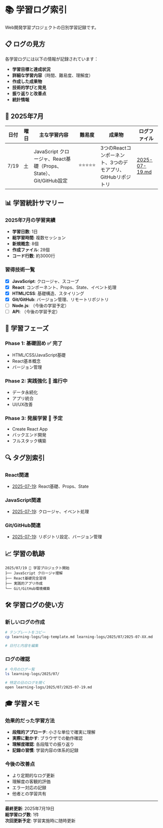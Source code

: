 # 📚 学習ログ索引

Web開発学習プロジェクトの日別学習記録です。

## 📋 ログの見方

各学習ログには以下の情報が記録されています：
- **学習目標と達成状況**
- **詳細な学習内容**（時間、難易度、理解度）
- **作成した成果物**
- **技術的学びと発見**
- **振り返りと改善点**
- **統計情報**

## 📅 2025年7月

| 日付 | 曜日 | 主な学習内容 | 難易度 | 成果物 | ログファイル |
|------|------|-------------|--------|--------|-------------|
| 7/19 | 土 | JavaScript クロージャ、React基礎（Props、State）、Git/GitHub設定 | ⭐⭐⭐⭐⭐ | 3つのReactコンポーネント、3つのデモアプリ、GitHubリポジトリ | [2025-07-19.md](./2025/07/2025-07-19.md) |

## 📊 学習統計サマリー

### 2025年7月の学習実績
- **学習日数**: 1日
- **総学習時間**: 複数セッション
- **新規概念**: 8個
- **作成ファイル**: 28個
- **コード行数**: 約3000行

### 習得技術一覧
- [x] **JavaScript**: クロージャ、スコープ
- [x] **React**: コンポーネント、Props、State、イベント処理
- [x] **HTML/CSS**: 基礎構造、スタイリング
- [x] **Git/GitHub**: バージョン管理、リモートリポジトリ
- [ ] **Node.js**: （今後の学習予定）
- [ ] **API**: （今後の学習予定）

## 🎯 学習フェーズ

### Phase 1: 基礎固め ✅ 完了
- HTML/CSS/JavaScript基礎
- React基本概念
- バージョン管理

### Phase 2: 実践強化 🔄 進行中
- データ永続化
- アプリ統合
- UI/UX改善

### Phase 3: 発展学習 📅 予定
- Create React App
- バックエンド開発
- フルスタック構築

## 🔍 タグ別索引

### React関連
- [2025-07-19](./2025/07/2025-07-19.md): React基礎、Props、State

### JavaScript関連
- [2025-07-19](./2025/07/2025-07-19.md): クロージャ、イベント処理

### Git/GitHub関連
- [2025-07-19](./2025/07/2025-07-19.md): リポジトリ設定、バージョン管理

## 📈 学習の軌跡

```
2025/07/19 🚀 学習プロジェクト開始
├── JavaScript クロージャ理解
├── React基礎完全習得
├── 実践的アプリ作成
└── Git/GitHub環境構築
```

## 🛠️ 学習ログの使い方

### 新しいログの作成
```bash
# テンプレートをコピー
cp learning-logs/log-template.md learning-logs/2025/07/2025-07-XX.md

# 日付と内容を編集
```

### ログの確認
```bash
# 今月のログ一覧
ls learning-logs/2025/07/

# 特定の日のログを開く
open learning-logs/2025/07/2025-07-19.md
```

## 🎓 学習メモ

### 効果的だった学習方法
- **段階的アプローチ**: 小さな単位で確実に理解
- **実際に動かす**: ブラウザでの動作確認
- **理解度確認**: 各段階での振り返り
- **記録の習慣**: 学習内容の体系的記録

### 今後の改善点
- より定期的なログ更新
- 理解度の客観的評価
- エラー対応の記録
- 他者との学習共有

---

**最終更新**: 2025年7月19日  
**総学習ログ数**: 1件  
**次回更新予定**: 学習実施時に随時更新